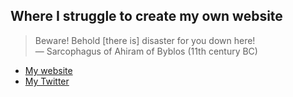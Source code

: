 ## Where I struggle to create my own website

> Beware! Behold [there is] disaster for you down here!  
> — Sarcophagus of Ahiram of Byblos (11th century BC)

* [My website](https://andreasmair.at)  
* [My Twitter](https://twitter.com/squareandroot)
